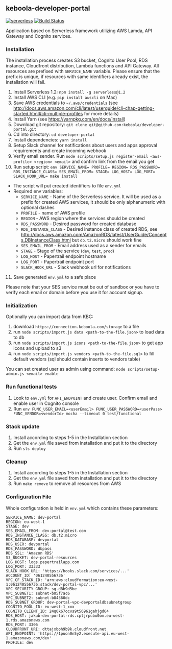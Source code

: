 ## keboola-developer-portal

[![serverless](http://public.serverless.com/badges/v3.svg)](http://www.serverless.com)
[![Build Status](https://travis-ci.org/keboola/developer-portal.svg?branch=master)](https://travis-ci.org/keboola/developer-portal)

Application based on Serverless framework utilizing AWS Lamda, API Gateway and Cognito services.



### Installation

The installation process creates S3 bucket, Cognito User Pool, RDS instance,
Cloudfront distribution, Lambda functions and API Gateway. All resources are
prefixed with `SERVICE_NAME` variable. Please ensure that the prefix is unique,
if resources with same identifiers already exist, the installation will fail.

1. Install Serverless 1.2: `npm install -g serverless@1.2`
2. Install AWS CLI (e.g. `pip install awscli` on Mac)
3. Save AWS credentials to `~/.aws/credentials` (see http://docs.aws.amazon.com/cli/latest/userguide/cli-chap-getting-started.html#cli-multiple-profiles for more details)
4. Install Yarn (see https://yarnpkg.com/en/docs/install)
5. Download git repository: `git clone git@github.com:keboola/developer-portal.git`
6. Cd into directory: `cd developer-portal`
7. Install dependencies: `yarn install`
8. Setup Slack channel for notifications about users and apps approval requirements and create incoming webhook
9. Verify email sender. Run `node scripts/setup.js register-email <aws-profile> <region> <email>` and confirm link from the email you get
10. Run setup script: `env SERVICE_NAME= PROFILE= REGION= RDS_PASSWORD= RDS_INSTANCE_CLASS= SES_EMAIL_FROM= STAGE= LOG_HOST= LOG_PORT= SLACK_HOOK_URL= make install`
  - The script will put created identifiers to file `env.yml`
  - Required env variables:
    - `SERVICE_NAME` - Name of the Serverless service. It will be used as a prefix for created AWS services, it should be only alphanumeric with optional dashes
    - `PROFILE` - name of AWS profile
    - `REGION` - AWS region where the services should be created
    - `RDS_PASSWORD` - Desired password for created database
    - `RDS_INSTANCE_CLASS` - Desired instance class of created RDS, see http://docs.aws.amazon.com/AmazonRDS/latest/UserGuide/Concepts.DBInstanceClass.html but `db.t2.micro` should work fine
    - `SES_EMAIL_FROM` - Email address used as a sender for emails
    - `STAGE` - Stage of the service (`dev`, `test`, `prod`)
    - `LOG_HOST` - Papertrail endpoint hostname
    - `LOG_PORT` - Papertrail endpoint port
    - `SLACK_HOOK_URL` - Slack webhook url for notifications
11. Save generated `env.yml` to a safe place

Please note that your SES service must be out of sandbox or you have to verify
each email or domain before you use it for account signup.

### Initialization

Optionally you can import data from KBC:

1. download `https://connection.keboola.com/storage` to a file
2. run `node scripts/import.js data <path-to-the-file.json>` to load data to db
3. run `node scripts/import.js icons <path-to-the-file.json>` to get app icons and upload to s3
4. run `node scripts/import.js vendors <path-to-the-file.sql>` to fill default vendors (sql should contain inserts to vendors table)

You can set created user as admin using command: `node scripts/setup-admin.js <email> enable`


### Run functional tests

1. Look to `env.yml` for `API_ENDPOINT` and create user. Confirm email and enable user in Cognito console
2. Run `env FUNC_USER_EMAIL=<userEmail> FUNC_USER_PASSWORD=<userPass> FUNC_VENDOR=<vendorId> mocha --timeout 0 test/functional`


### Stack update

1. Install according to steps 1-5 in the Installation section
2. Get the `env.yml` file saved from installation and put it to the directory
3. Run `sls deploy`

### Cleanup

1. Install according to steps 1-5 in the Installation section
2. Get the `env.yml` file saved from installation and put it to the directory
3. Run `make remove` to remove all resources from AWS

### Configuration File

Whole configuration is held in `env.yml` which contains these parameters:
```
SERVICE_NAME: dev-portal
REGION: eu-west-1
STAGE: dev
SES_EMAIL_FROM: dev-portal@test.com
RDS_INSTANCE_CLASS: db.t2.micro
RDS_DATABASE: devportal
RDS_USER: devportal
RDS_PASSWORD: dbpass
RDS_SSL: 'Amazon RDS'
S3_BUCKET: dev-portal-resources
LOG_HOST: logs.papertrailapp.com
LOG_PORT: 33333
SLACK_HOOK_URL: 'https://hooks.slack.com/services/...'
ACCOUNT_ID: '061240556736'
VPC_CF_STACK_ID: 'arn:aws:cloudformation:eu-west-1:061240556736:stack/dev-portal-vpc/...'
VPC_SECURITY_GROUP: sg-d8b9d5be
VPC_SUBNET1: subnet-b05f7ac6
VPC_SUBNET2: subnet-b84360dc
RDS_SUBNET_GROUP: dev-portal-vpc-devportaldbsubnetgroup
COGNITO_POOL_ID: eu-west-1_xxx
COGNITO_CLIENT_ID: 24q0k67ocvs9t56961gahjgd64
RDS_HOST: jakub-dev-portal-rds.cptjrpubo0om.eu-west-1.rds.amazonaws.com
RDS_PORT: 3306
CLOUDFRONT_URI: dttajxboh9b9k.cloudfront.net
API_ENDPOINT: 'https://1puon0n5y2.execute-api.eu-west-1.amazonaws.com/dev'
PROFILE: dev
```